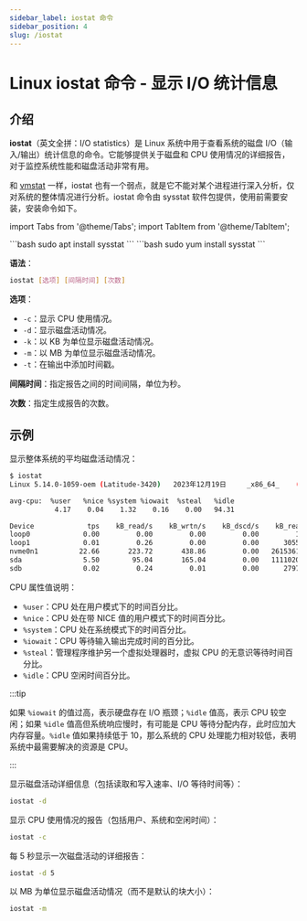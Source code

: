 ```yaml
---
sidebar_label: iostat 命令
sidebar_position: 4
slug: /iostat
---
```


# Linux iostat 命令 - 显示 I/O 统计信息



## 介绍

**iostat**（英文全拼：I/O statistics）是 Linux 系统中用于查看系统的磁盘 I/O（输入/输出）统计信息的命令。它能够提供关于磁盘和 CPU 使用情况的详细报告，对于监控系统性能和磁盘活动非常有用。

和 [vmstat](/linux-command/vmstat/) 一样，iostat 也有一个弱点，就是它不能对某个进程进行深入分析，仅对系统的整体情况进行分析。iostat 命令由 sysstat 软件包提供，使用前需要安装，安装命令如下。

import Tabs from '@theme/Tabs';
import TabItem from '@theme/TabItem';

<Tabs>
  <TabItem value="apt" label="Debian/Ubuntu" default>
    ```bash
    sudo apt install sysstat
    ```
  </TabItem>
  <TabItem value="yum" label="RedHat/CentOS">
    ```bash
    sudo yum install sysstat
    ```
  </TabItem>
</Tabs>

**语法**：

```bash
iostat [选项] [间隔时间] [次数]
```

**选项**：

- `-c`：显示 CPU 使用情况。
- `-d`：显示磁盘活动情况。
- `-k`：以 KB 为单位显示磁盘活动情况。
- `-m`：以 MB 为单位显示磁盘活动情况。
- `-t`：在输出中添加时间戳。

**间隔时间**：指定报告之间的时间间隔，单位为秒。

**次数**：指定生成报告的次数。



## 示例

显示整体系统的平均磁盘活动情况：

```bash
$ iostat 
Linux 5.14.0-1059-oem (Latitude-3420) 	2023年12月19日 	_x86_64_	(8 CPU)

avg-cpu:  %user   %nice %system %iowait  %steal   %idle
           4.17    0.04    1.32    0.16    0.00   94.31

Device             tps    kB_read/s    kB_wrtn/s    kB_dscd/s    kB_read    kB_wrtn    kB_dscd
loop0             0.00         0.00         0.00         0.00         17          0          0
loop1             0.01         0.26         0.00         0.00      30552          0          0
nvme0n1          22.66       223.72       438.86         0.00   26153612   51304365          0
sda               5.50        95.04       165.04         0.00   11110209   19294060          0
sdb               0.02         0.24         0.01         0.00      27975       1368          0
```

CPU 属性值说明：

- `%user`：CPU 处在用户模式下的时间百分比。
- `%nice`：CPU 处在带 NICE 值的用户模式下的时间百分比。
- `%system`：CPU 处在系统模式下的时间百分比。
- `%iowait`：CPU 等待输入输出完成时间的百分比。
- `%steal`：管理程序维护另一个虚拟处理器时，虚拟 CPU 的无意识等待时间百分比。
- `%idle`：CPU 空闲时间百分比。

:::tip

如果 `%iowait` 的值过高，表示硬盘存在 I/O 瓶颈；`%idle` 值高，表示 CPU 较空闲；如果 `%idle` 值高但系统响应慢时，有可能是 CPU 等待分配内存，此时应加大内存容量。`%idle` 值如果持续低于 10，那么系统的 CPU 处理能力相对较低，表明系统中最需要解决的资源是 CPU。

:::

显示磁盘活动详细信息（包括读取和写入速率、I/O 等待时间等）：

```bash
iostat -d
```

显示 CPU 使用情况的报告（包括用户、系统和空闲时间）：

```bash
iostat -c
```

每 5 秒显示一次磁盘活动的详细报告：

```bash
iostat -d 5
```

以 MB 为单位显示磁盘活动情况（而不是默认的块大小）：

```bash
iostat -m
```


